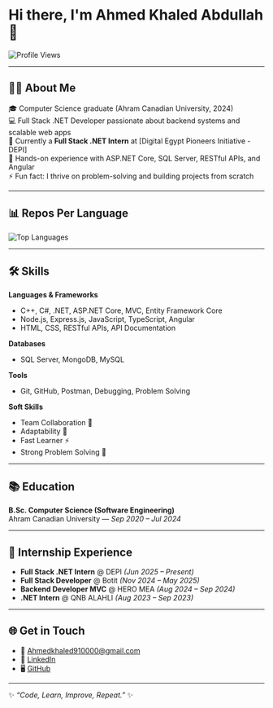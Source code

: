 # Hi there, I'm Ahmed Khaled Abdullah 👋

![Profile Views](https://komarev.com/ghpvc/?username=AhmedX2111&label=Profile%20views&color=0e75b6&style=flat)

---

## 👨‍💻 About Me
🎓 Computer Science graduate (Ahram Canadian University, 2024)  
💻 Full Stack .NET Developer passionate about backend systems and scalable web apps  
🌱 Currently a **Full Stack .NET Intern** at [Digital Egypt Pioneers Initiative - DEPI]  
🚀 Hands-on experience with ASP.NET Core, SQL Server, RESTful APIs, and Angular  
⚡ Fun fact: I thrive on problem-solving and building projects from scratch  

---

## 📊 Repos Per Language
![Top Languages](https://github-readme-stats.vercel.app/api/top-langs/?username=AhmedX2111&layout=compact&theme=radical)

---

## 🛠 Skills
**Languages & Frameworks**  
- C++, C#, .NET, ASP.NET Core, MVC, Entity Framework Core  
- Node.js, Express.js, JavaScript, TypeScript, Angular  
- HTML, CSS, RESTful APIs, API Documentation  

**Databases**  
- SQL Server, MongoDB, MySQL  

**Tools**  
- Git, GitHub, Postman, Debugging, Problem Solving  

**Soft Skills**  
- Team Collaboration 🤝  
- Adaptability 🔄  
- Fast Learner ⚡  
- Strong Problem Solving 🧩  

---

## 📚 Education
**B.Sc. Computer Science (Software Engineering)**  
Ahram Canadian University — *Sep 2020 – Jul 2024*  

---

## 💼 Internship Experience
- **Full Stack .NET Intern** @ DEPI *(Jun 2025 – Present)*  
- **Full Stack Developer** @ Botit *(Nov 2024 – May 2025)*  
- **Backend Developer MVC** @ HERO MEA *(Aug 2024 – Sep 2024)*  
- **.NET Intern** @ QNB ALAHLI *(Aug 2023 – Sep 2023)*  

---

## 🌐 Get in Touch
- 📧 [Ahmedkhaled910000@gmail.com](mailto:Ahmedkhaled910000@gmail.com)  
- 💼 [LinkedIn](https://linkedin.com/in/ahmedkln)  
- 🖥 [GitHub](https://github.com/AhmedX2111)  

---
✨ *“Code, Learn, Improve, Repeat.”* ✨
